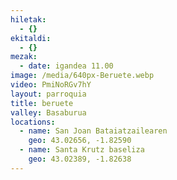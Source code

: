 ```yaml
---
hiletak:
  - {}
ekitaldi:
  - {}
mezak:
  - date: igandea 11.00
image: /media/640px-Beruete.webp
video: PmiNoRGv7hY
layout: parroquia
title: beruete
valley: Basaburua
locations:
  - name: San Joan Bataiatzailearen
    geo: 43.02656, -1.82590
  - name: Santa Krutz baseliza
    geo: 43.02389, -1.82638
---
```

